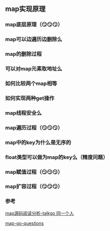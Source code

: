 ## map实现原理


### map底层原理（😏😏😏）

### map可以边遍历边删除么

### map的删除过程

### 可以对map元素取地址么

### 如何比较两个map相等

### 如何实现两种get操作

### map线程安全么

### map遍历过程（😏😏😏）

### map中的key为什么是无序的

### float类型可以做为map的key么（精度问题）

### map赋值过程（😏😏😏）

### map扩容过程（😏😏😏）

### 参考

[map源码阅读分析-talkgo 同一个人](https://www.bilibili.com/video/BV1Q4411W7MR?from=search&seid=4495796292348114675)

[map-go-questions](https://qcrao91.gitbook.io/go/map/map-de-di-ceng-shi-xian-yuan-li-shi-shi-mo)

